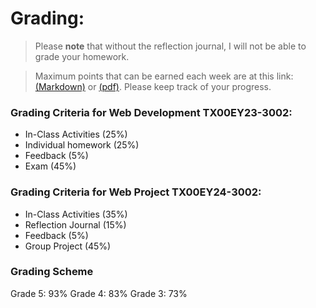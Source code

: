 # Grading: 

> Please **note** that without the reflection journal, I will not be able to grade your homework.

> Maximum points that can be earned each week are at this link: [(Markdown)] or [(pdf)]. Please keep track of your progress.


### Grading Criteria for Web Development TX00EY23-3002: 

- In-Class Activities (25%)
- Individual homework (25%)
- Feedback (5%)
- Exam (45%)

### Grading Criteria for Web Project TX00EY24-3002:

- In-Class Activities (35%)
- Reflection Journal (15%)
- Feedback (5%)
- Group Project (45%)

### Grading Scheme

Grade 5: 93%
Grade 4: 83%
Grade 3: 73%


<!--  Links -->
[(Markdown)]:./max-points-per-week.md
[(pdf)]:./max-points-per-week.pdf